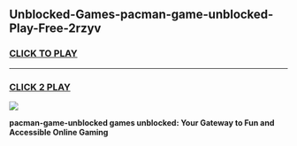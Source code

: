 
## Unblocked-Games-pacman-game-unblocked-Play-Free-2rzyv
<h3>
<a href="https://premium76.site?title=pacman-game-unblocked&ref=20A">CLICK TO PLAY</a></h3>
<hr>

<h3>
<a href="https://premium76.site?title=pacman-game-unblocked&ref=20A">CLICK 2 PLAY</a>
  
</h3>

<a href="https://premium76.site?title=pacman-game-unblocked&ref=20A"><img src="https://clearcache.store/games.png"></a>


**pacman-game-unblocked games unblocked: Your Gateway to Fun and Accessible Online Gaming**
